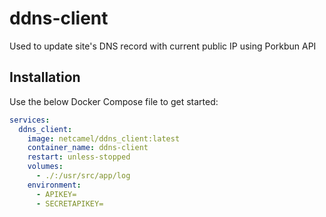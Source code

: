 # ddns-client
Used to update site's DNS record with current public IP using Porkbun API

## Installation
Use the below Docker Compose file to get started:
```yaml
services:
  ddns_client:
    image: netcamel/ddns_client:latest
    container_name: ddns-client
    restart: unless-stopped
    volumes:
      - ./:/usr/src/app/log
    environment:
      - APIKEY=
      - SECRETAPIKEY=
```

